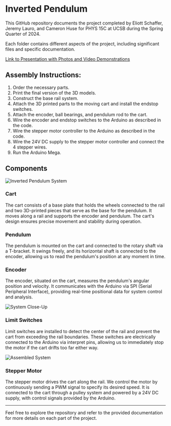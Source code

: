 # Inverted Pendulum

This GitHub repository documents the project completed by Eliott Schaffer, Jeremy Lauro, and Cameron Huse for PHYS 15C at UCSB during the Spring Quarter of 2024.

Each folder contains different aspects of the project, including significant files and specific documentation.

[Link to Presentation with Photos and Video Demonstrations](https://docs.google.com/presentation/d/1EEgrXbiuC8zDKRkNd1JOHVO5JtM1_9yI2Myhj0fMQJY/edit?usp=sharing)

## Assembly Instructions:

1. Order the necessary parts.
2. Print the final version of the 3D models.
3. Construct the base rail system.
4. Attach the 3D printed parts to the moving cart and install the endstop switches.
5. Attach the encoder, ball bearings, and pendulum rod to the cart.
6. Wire the encoder and endstop switches to the Arduino as described in the code.
7. Wire the stepper motor controller to the Arduino as described in the code.
8. Wire the 24V DC supply to the stepper motor controller and connect the 4 stepper wires.
9. Run the Arduino Mega.

## Components

![Inverted Pendulum System](https://github.com/CamHuse/PHYS-15CL-Project/assets/92275246/1e16125e-8c55-4714-bb09-f05380a21956)

### Cart

The cart consists of a base plate that holds the wheels connected to the rail and two 3D-printed pieces that serve as the base for the pendulum. It moves along a rail and supports the encoder and pendulum. The cart's design ensures precise movement and stability during operation.

### Pendulum

The pendulum is mounted on the cart and connected to the rotary shaft via a T-bracket. It swings freely, and its horizontal shaft is connected to the encoder, allowing us to read the pendulum's position at any moment in time.

### Encoder

The encoder, situated on the cart, measures the pendulum's angular position and velocity. It communicates with the Arduino via SPI (Serial Peripheral Interface), providing real-time positional data for system control and analysis.

![System Close-Up](https://github.com/CamHuse/PHYS-15CL-Project/assets/92275246/9937ebd7-ea1f-4e75-8cee-4a59cdf297e4)

### Limit Switches

Limit switches are installed to detect the center of the rail and prevent the cart from exceeding the rail boundaries. These switches are electrically connected to the Arduino via interpret pins, allowing us to immediately stop the motor if the cart drifts too far either way.

![Assembled System](https://github.com/CamHuse/PHYS-15CL-Project/assets/92275246/99ed8eb7-9d0d-42f3-a88f-b60115288a73)


### Stepper Motor

The stepper motor drives the cart along the rail. We control the motor by continuously sending a PWM signal to specify its desired speed. It is connected to the cart through a pulley system and powered by a 24V DC supply, with control signals provided by the Arduino.


---

Feel free to explore the repository and refer to the provided documentation for more details on each part of the project.

